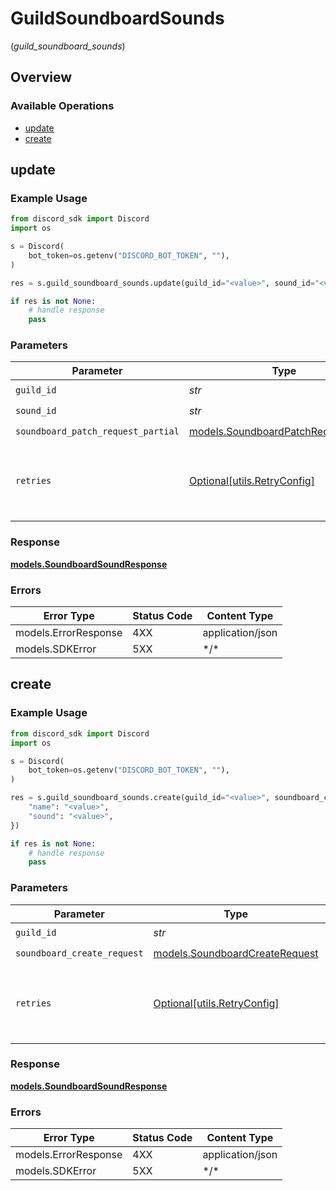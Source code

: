 # GuildSoundboardSounds
(*guild_soundboard_sounds*)

## Overview

### Available Operations

* [update](#update)
* [create](#create)

## update

### Example Usage

```python
from discord_sdk import Discord
import os

s = Discord(
    bot_token=os.getenv("DISCORD_BOT_TOKEN", ""),
)

res = s.guild_soundboard_sounds.update(guild_id="<value>", sound_id="<value>", soundboard_patch_request_partial={})

if res is not None:
    # handle response
    pass

```

### Parameters

| Parameter                                                                             | Type                                                                                  | Required                                                                              | Description                                                                           |
| ------------------------------------------------------------------------------------- | ------------------------------------------------------------------------------------- | ------------------------------------------------------------------------------------- | ------------------------------------------------------------------------------------- |
| `guild_id`                                                                            | *str*                                                                                 | :heavy_check_mark:                                                                    | N/A                                                                                   |
| `sound_id`                                                                            | *str*                                                                                 | :heavy_check_mark:                                                                    | N/A                                                                                   |
| `soundboard_patch_request_partial`                                                    | [models.SoundboardPatchRequestPartial](../../models/soundboardpatchrequestpartial.md) | :heavy_check_mark:                                                                    | N/A                                                                                   |
| `retries`                                                                             | [Optional[utils.RetryConfig]](../../models/utils/retryconfig.md)                      | :heavy_minus_sign:                                                                    | Configuration to override the default retry behavior of the client.                   |

### Response

**[models.SoundboardSoundResponse](../../models/soundboardsoundresponse.md)**

### Errors

| Error Type           | Status Code          | Content Type         |
| -------------------- | -------------------- | -------------------- |
| models.ErrorResponse | 4XX                  | application/json     |
| models.SDKError      | 5XX                  | \*/\*                |

## create

### Example Usage

```python
from discord_sdk import Discord
import os

s = Discord(
    bot_token=os.getenv("DISCORD_BOT_TOKEN", ""),
)

res = s.guild_soundboard_sounds.create(guild_id="<value>", soundboard_create_request={
    "name": "<value>",
    "sound": "<value>",
})

if res is not None:
    # handle response
    pass

```

### Parameters

| Parameter                                                                 | Type                                                                      | Required                                                                  | Description                                                               |
| ------------------------------------------------------------------------- | ------------------------------------------------------------------------- | ------------------------------------------------------------------------- | ------------------------------------------------------------------------- |
| `guild_id`                                                                | *str*                                                                     | :heavy_check_mark:                                                        | N/A                                                                       |
| `soundboard_create_request`                                               | [models.SoundboardCreateRequest](../../models/soundboardcreaterequest.md) | :heavy_check_mark:                                                        | N/A                                                                       |
| `retries`                                                                 | [Optional[utils.RetryConfig]](../../models/utils/retryconfig.md)          | :heavy_minus_sign:                                                        | Configuration to override the default retry behavior of the client.       |

### Response

**[models.SoundboardSoundResponse](../../models/soundboardsoundresponse.md)**

### Errors

| Error Type           | Status Code          | Content Type         |
| -------------------- | -------------------- | -------------------- |
| models.ErrorResponse | 4XX                  | application/json     |
| models.SDKError      | 5XX                  | \*/\*                |